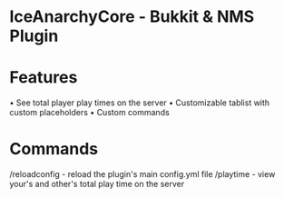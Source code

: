 # IceAnarchyCore - Bukkit & NMS Plugin

# Features
• See total player play times on the server
• Customizable tablist with custom placeholders
• Custom commands

# Commands
/reloadconfig - reload the plugin's main config.yml file
/playtime - view your's and other's total play time on the server
